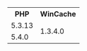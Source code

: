 <table class="table table-bordered">
	<tr class="active">
		<th>PHP</th>
		<th>WinCache</th>
	</tr>
	<tr>
		<td class="success">5.3.13</td>
		<td rowspan="2">1.3.4.0</td>
	</tr>
	<tr>
		<td>5.4.0</td>
	</tr>
</table>
